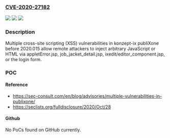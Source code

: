 ### [CVE-2020-27182](https://cve.mitre.org/cgi-bin/cvename.cgi?name=CVE-2020-27182)
![](https://img.shields.io/static/v1?label=Product&message=n%2Fa&color=blue)
![](https://img.shields.io/static/v1?label=Version&message=n%2Fa&color=blue)
![](https://img.shields.io/static/v1?label=Vulnerability&message=n%2Fa&color=brighgreen)

### Description

Multiple cross-site scripting (XSS) vulnerabilities in konzept-ix publiXone before 2020.015 allow remote attackers to inject arbitrary JavaScript or HTML via appletError.jsp, job_jacket_detail.jsp, ixedit/editor_component.jsp, or the login form.

### POC

#### Reference
- https://sec-consult.com/en/blog/advisories/multiple-vulnerabilities-in-publixone/
- https://seclists.org/fulldisclosure/2020/Oct/28

#### Github
No PoCs found on GitHub currently.

